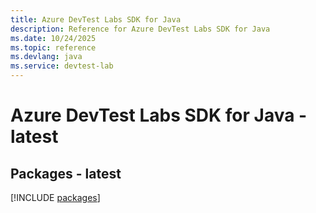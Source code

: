```yaml
---
title: Azure DevTest Labs SDK for Java
description: Reference for Azure DevTest Labs SDK for Java
ms.date: 10/24/2025
ms.topic: reference
ms.devlang: java
ms.service: devtest-lab
---
```

# Azure DevTest Labs SDK for Java - latest
## Packages - latest
[!INCLUDE [packages](devtest-labs-index.md)]